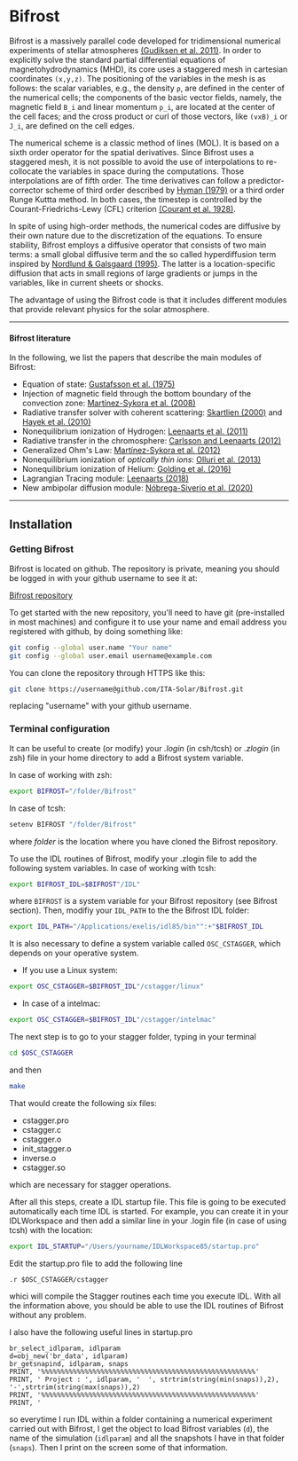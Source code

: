 

# Bifrost

Bifrost is a massively parallel code developed for tridimensional numerical experiments of stellar atmospheres [(Gudiksen et al. 2011)](http://adsabs.harvard.edu/abs/2011A%26A...531A.154G). In order to explicitly solve the standard partial differential equations of magnetohydrodynamics (MHD), its core uses a staggered mesh in cartesian coordinates `(x,y,z)`. The positioning of the variables in the mesh is as follows: the scalar variables, e.g., the density `ρ`, are defined in the center of the numerical cells; the components of the basic vector fields, namely, the magnetic field `B_i` and linear momentum `p_i`,  are located at the center of the cell faces;  and the cross product or curl of those vectors, like `(vxB)_i` or `J_i`, are defined on the cell edges.

The numerical scheme is a classic method of lines (MOL). It is based on a sixth order operator for the spatial derivatives. Since Bifrost uses a staggered mesh, it is not possible to avoid the use of interpolations to re-collocate the variables in space during the computations. Those interpolations are of fifth order. The time derivatives can follow a predictor-corrector scheme of third order described by [Hyman (1979)](https://ui.adsabs.harvard.edu/abs/1979acmp.proc..313H/abstract) or a third order Runge Kuttta method. In both cases, the timestep is controlled by the Courant-Friedrichs-Lewy (CFL) criterion [(Courant et al. 1928)](http://adsabs.harvard.edu/abs/1928MatAn.100...32C).

In spite of using high-order methods, the numerical codes are diffusive by their own nature due to the discretization of the equations. To ensure stability, Bifrost employs a diffusive operator that consists of two main terms: a small global diffusive term and the so called hyperdiffusion term inspired by [Nordlund & Galsgaard (1995)](http://sirrah.troja.mff.cuni.cz/~toast/archiv/nordlund-95.ps). The latter is a location-specific diffusion that acts in small regions of large gradients or jumps in the variables, like in current sheets or shocks.

The advantage of using the Bifrost code is that it includes different modules that provide relevant physics for the solar atmosphere.
___

#### Bifrost literature
In the following, we list the papers that describe the main modules of Bifrost:

- Equation of state: [Gustafsson et al. (1975)](http://adsabs.harvard.edu/abs/1975A%26A....42..407G)
- Injection of magnetic field through the bottom boundary of the convection zone: [Martínez-Sykora et al. (2008)](http://adsabs.harvard.edu/abs/2008ApJ...679..871M)
- Radiative transfer solver with coherent scattering: [Skartlien (2000)](http://adsabs.harvard.edu/abs/2000ApJ...536..465S) and [Hayek et al. (2010)](http://adsabs.harvard.edu/abs/2010A%26A...517A..49H)
- Nonequilibrium ionization of Hydrogen: [Leenaarts et al. (2011)](http://adsabs.harvard.edu/abs/2011A%26A...530A.124L)
- Radiative transfer in the chromosphere: [Carlsson and Leenaarts (2012)](http://adsabs.harvard.edu/abs/2012A%26A...539A..39C)
- Generalized Ohm's Law: [Martínez-Sykora et al. (2012)](http://adsabs.harvard.edu/abs/2012ApJ...753..161M)
- Nonequilibrium ionization of _optically thin ions_: [Olluri et al. (2013)](http://adsabs.harvard.edu/abs/2013AJ....145...72O)
- Nonequilibrium ionization of Helium: [Golding et al. (2016)](http://adsabs.harvard.edu/abs/2016ApJ...817..125G)
- Lagrangian Tracing module: [Leenaarts (2018)](http://adsabs.harvard.edu/abs/2018A%26A...616A.136L)
- New ambipolar diffusion module: [Nóbrega-Siverio et al. (2020)](https://ui.adsabs.harvard.edu/abs/2020A%26A...638A..79N/abstract)

___
## Installation
### Getting Bifrost

Bifrost is located on github. The repository is private, meaning you
should be logged in with your github username to see it at:

[Bifrost repository](https://github.com/ITA-Solar/Bifrost)

To get started with the new repository, you'll need to have git
(pre-installed in most machines) and configure it to use your name and
email address you registered with github, by doing something like:

``` bash
git config --global user.name "Your name"  
git config --global user.email username@example.com
```

You can clone the repository through HTTPS like this:

```bash
git clone https://username@github.com/ITA-Solar/Bifrost.git
```

replacing "username" with your github username.

### Terminal configuration

It can be useful to create (or modify) your _.login_ (in csh/tcsh) or _.zlogin_ (in zsh) file in your home directory to add a Bifrost system variable.

In case of working with zsh:  
```bash
export BIFROST="/folder/Bifrost"
```
In case of tcsh:  
```bash
setenv BIFROST "/folder/Bifrost"
```
where _folder_ is the location where you have cloned the Bifrost repository. 

To use the IDL routines of Bifrost, modify your .zlogin file to add the following system variables.
In case of working with tcsh:
``` zsh
export BIFROST_IDL=$BIFROST"/IDL"
```
where ```BIFROST``` is a system variable for your Bifrost repository (see Bifrost section).
Then, modifiy your ```IDL_PATH``` to the the Bifrost IDL folder:

``` zsh
export IDL_PATH="/Applications/exelis/idl85/bin"":+"$BIFROST_IDL
```

It is also necessary to define a system variable called ```OSC_CSTAGGER```, which
depends on your operative system.

- If you use a Linux system:
``` zsh
export OSC_CSTAGGER=$BIFROST_IDL"/cstagger/linux"
```
- In case of a intelmac:
``` zsh
export OSC_CSTAGGER=$BIFROST_IDL"/cstagger/intelmac"
```

The next step is to go to your stagger folder, typing in your terminal

``` zsh
cd $OSC_CSTAGGER
```

and then

``` zsh
make
```

That would create the following six files:

* cstagger.pro
* cstagger.c
* cstagger.o
* init_stagger.o
* inverse.o
* cstagger.so

which are necessary for stagger operations.

After all this steps, create a IDL startup file.
This file is going to be executed automatically each time IDL
is started. For example, you can create it in your
IDLWorkspace and then add a similar line in your .login file
(in case of using tcsh) with the location:

``` zsh
export IDL_STARTUP="/Users/yourname/IDLWorkspace85/startup.pro"
```
Edit the startup.pro file to add the following line

``` idl
.r $OSC_CSTAGGER/cstagger
```
whici will compile the Stagger routines each time you execute
IDL. With all the information above, you should be able
to use the IDL routines of Bifrost without any problem.

I also have the following useful lines in startup.pro

``` IDL
br_select_idlparam, idlparam
d=obj_new('br_data', idlparam)
br_getsnapind, idlparam, snaps
PRINT, '%%%%%%%%%%%%%%%%%%%%%%%%%%%%%%%%%%%%%%%%%%%%%%%%%%%%%%'
PRINT, ' Project : ', idlparam, '  ', strtrim(string(min(snaps)),2), '-',strtrim(string(max(snaps)),2)
PRINT, '%%%%%%%%%%%%%%%%%%%%%%%%%%%%%%%%%%%%%%%%%%%%%%%%%%%%%%'
PRINT, '
```

so everytime I run IDL within a folder containing a numerical experiment carried out with
Bifrost, I get the object to load Bifrost variables (```d```), the name of the simulation
(```idlparam```) and all the snapshots I have in that folder (```snaps```). Then I print
on the screen some of that information.
